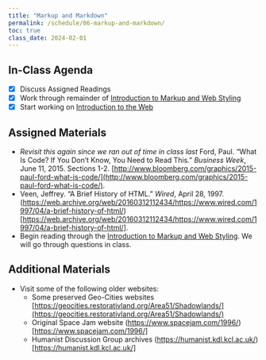 ```yaml
---
title: "Markup and Markdown"
permalink: /schedule/06-markup-and-markdown/
toc: true
class_date: 2024-02-01
---
```


## In-Class Agenda

- [x] Discuss Assigned Readings
- [x] Work through remainder of [Introduction to Markup and Web Styling]({{site.baseurl}}/materials/introducing-humanities-computing/06-intro-markup)
- [x] Start working on [Introduction to the Web]({{site.baseurl}}/materials/introducing-humanities-computing/07-intro-web)

## Assigned Materials

- *Revisit this again since we ran out of time in class last* Ford, Paul. “What Is Code? If You Don’t Know, You Need to Read This.” *Business Week*, June 11, 2015. Sections 1-2. [http://www.bloomberg.com/graphics/2015-paul-ford-what-is-code/](http://www.bloomberg.com/graphics/2015-paul-ford-what-is-code/).
- Veen, Jeffrey. “A Brief History of HTML.” *Wired*, April 28, 1997. (https://web.archive.org/web/20160312112434/https://www.wired.com/1997/04/a-brief-history-of-html/)[https://web.archive.org/web/20160312112434/https://www.wired.com/1997/04/a-brief-history-of-html/].
- Begin reading through the [Introduction to Markup and Web Styling]({{site.baseurl}}/materials/introducing-humanities-computing/06-intro-markup). We will go through questions in class.


## Additional Materials

- Visit some of the following older websites:
  - Some preserved Geo-Cities websites [https://geocities.restorativland.org/Area51/Shadowlands/](https://geocities.restorativland.org/Area51/Shadowlands/)
  - Original Space Jam website (https://www.spacejam.com/1996/)[https://www.spacejam.com/1996/]
  - Humanist Discussion Group archives (https://humanist.kdl.kcl.ac.uk/)[https://humanist.kdl.kcl.ac.uk/]